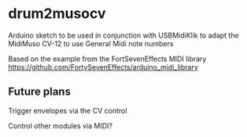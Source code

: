 # drum2musocv
Arduino sketch to be used in conjunction with USBMidiKlik to adapt the MidiMuso CV-12 to use General Midi note numbers

Based on the example from the FortSevenEffects MIDI library https://github.com/FortySevenEffects/arduino_midi_library

## Future plans

Trigger envelopes via the CV control

Control other modules via MIDI?
